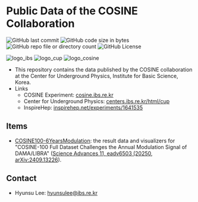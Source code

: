 # Public Data of the COSINE Collaboration

![GitHub last commit](https://img.shields.io/github/last-commit/CUPCOSINE/PublicData)
![GitHub code size in bytes](https://img.shields.io/github/languages/code-size/CUPCOSINE/PublicData)
![GitHub repo file or directory count](https://img.shields.io/github/directory-file-count/CUPCOSINE/PublicData)
![GitHub License](https://img.shields.io/github/license/CUPCOSINE/PublicData)

![logo_ibs](logos/ibs.png)
![logo_cup](logos/cup.png)
![logo_cosine](logos/cosine.png)

- This repository contains the data published by the COSINE collaboration at the Center for Underground Physics, Institute for Basic Science, Korea.
- Links
  - COSINE Experiment: [cosine.ibs.re.kr](https://cosine.ibs.re.kr/)
  - Center for Underground Physics: [centers.ibs.re.kr/html/cup](https://centers.ibs.re.kr/html/cup/)
  - InspireHep: [inspirehep.net/experiments/1641535](https://inspirehep.net/experiments/1641535)

## Items

- [COSINE100-6YearsModulation](COSINE100-6YearsModulation/README.md): the result data and visualizers for "COSINE-100 Full Dataset Challenges the Annual Modulation Signal of DAMA/LIBRA" ([Science Advances 11, eadv6503 (20250](https://www.science.org/doi/epdf/10.1126/sciadv.adv6503), [arXiv:2409.13226](https://arxiv.org/abs/2409.13226)).

## Contact

- Hyunsu Lee: <hyunsulee@ibs.re.kr>
